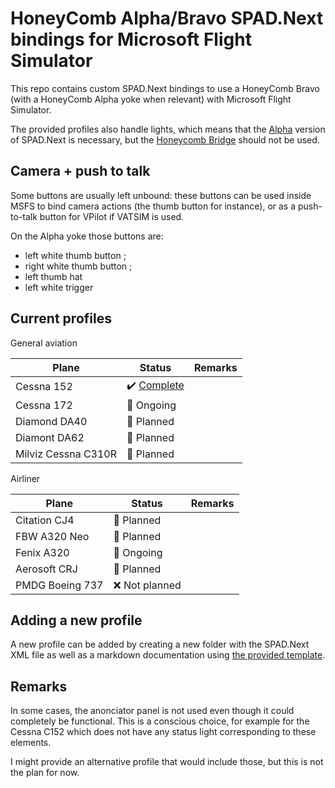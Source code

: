 # HoneyComb Alpha/Bravo SPAD.Next bindings for Microsoft Flight Simulator

This repo contains custom SPAD.Next bindings to use a HoneyComb Bravo (with a HoneyComb Alpha yoke when relevant) with Microsoft Flight Simulator.

The provided profiles also handle lights, which means that the [Alpha](https://www.spadnext.com/forum/viewtopic.php?t=14083) version of SPAD.Next is necessary, but the [Honeycomb Bridge](https://flyhoneycomb.com/pages/drivers) should not be used.

## Camera + push to talk

Some buttons are usually left unbound: these buttons can be used inside MSFS to bind camera actions (the thumb button for instance), or as a push-to-talk button for VPilot if VATSIM is used.

On the Alpha yoke those buttons are:

- left white thumb button ;
- right white thumb button ;
- left thumb hat
- left white trigger

## Current profiles

General aviation

| Plane                 | Status                                                                                            | Remarks   |
| ---                   | ---                                                                                               | ---       |
| Cessna 152            | :heavy_check_mark: [Complete](https://github.com/aHugues/msfs-honeycomb-bindings/tree/main/C152)  |           |
| Cessna 172            | :construction: Ongoing                                                                            |           |
| Diamond DA40          | :calendar: Planned                                                                                |           |
| Diamont DA62          | :calendar: Planned                                                                                |           |
| Milviz Cessna C310R   | :calendar: Planned                                                                                |           |

Airliner

| Plane             | Status                    | Remarks   |
| ---               | ---                       | ---       |
| Citation CJ4      | :calendar: Planned        |           |
| FBW A320 Neo      | :calendar: Planned        |           |
| Fenix A320        | :construction: Ongoing    |           |
| Aerosoft CRJ      | :calendar: Planned        |           |
| PMDG Boeing 737   | :x: Not planned           |           |

## Adding a new profile

A new profile can be added by creating a new folder with the SPAD.Next XML file as well as a markdown documentation using [the provided template](https://github.com/aHugues/msfs-honeycomb-bindings/blob/main/templates/profile.md).

## Remarks

In some cases, the anonciator panel is not used even though it could completely be functional. This is a conscious choice, for example for the Cessna C152 which does not have any status light corresponding to these elements.

I might provide an alternative profile that would include those, but this is not the plan for now.
